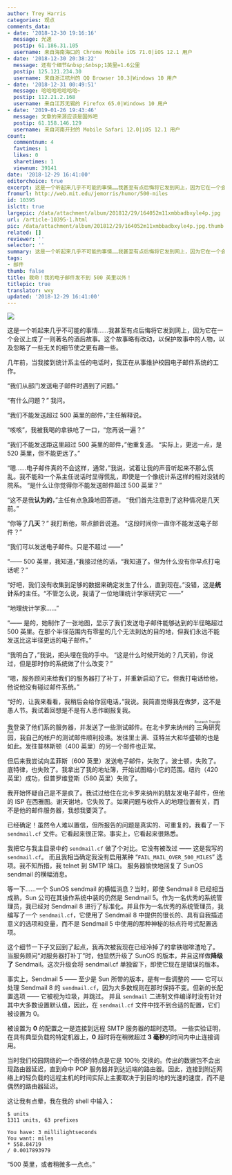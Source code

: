 ```yaml
---
author: Trey Harris
categories: 观点
comments_data:
- date: '2018-12-30 19:16:16'
  message: 光速
  postip: 61.186.31.105
  username: 来自海南海口的 Chrome Mobile iOS 71.0|iOS 12.1 用户
- date: '2018-12-30 20:38:22'
  message: 还有个细节&nbsp;&nbsp;1英里=1.6公里
  postip: 125.121.234.30
  username: 来自浙江杭州的 QQ Browser 10.3|Windows 10 用户
- date: '2018-12-31 00:49:51'
  message: 哈哈哈哈哈哈哈~
  postip: 112.21.2.168
  username: 来自江苏无锡的 Firefox 65.0|Windows 10 用户
- date: '2019-01-26 19:43:46'
  message: 文章的来源应该是国外吧
  postip: 61.158.146.129
  username: 来自河南开封的 Mobile Safari 12.0|iOS 12.1 用户
count:
  commentnum: 4
  favtimes: 1
  likes: 0
  sharetimes: 1
  viewnum: 39141
date: '2018-12-29 16:41:00'
editorchoice: true
excerpt: 这是一个听起来几乎不可能的事情……我甚至有点后悔将它发到网上，因为它在一个会议上成了一则著名的酒后故事。
fromurl: http://web.mit.edu/jemorris/humor/500-miles
id: 10395
islctt: true
largepic: /data/attachment/album/201812/29/164052m11xmbbadbxyle4p.jpg
url: /article-10395-1.html
pic: /data/attachment/album/201812/29/164052m11xmbbadbxyle4p.jpg.thumb.jpg
related: []
reviewer: ''
selector: ''
summary: 这是一个听起来几乎不可能的事情……我甚至有点后悔将它发到网上，因为它在一个会议上成了一则著名的酒后故事。
tags:
- 邮件
thumb: false
title: 救命！我的电子邮件发不到 500 英里以外！
titlepic: true
translator: wxy
updated: '2018-12-29 16:41:00'
---
```


![](/data/attachment/album/201812/29/164052m11xmbbadbxyle4p.jpg)


这是一个听起来几乎不可能的事情……我甚至有点后悔将它发到网上，因为它在一个会议上成了一则著名的酒后故事。这个故事略有改动，以保护故事中的人物，以及忽略了一些无关的细节使之更有趣一些。


几年前，当我接到统计系主任的电话时，我正在从事维护校园电子邮件系统的工作。


“我们从部门发送电子邮件时遇到了问题。”


“有什么问题？” 我问。


“我们不能发送超过 500 英里的邮件，”主任解释说。


“咳咳”，我被我喝的拿铁呛了一口，“您再说一遍？”


“我们不能发送距这里超过 500 英里的邮件，”他重复道。 “实际上，更远一点，是 520 英里，但不能更远了。”


“嗯......电子邮件真的不会这样，通常，”我说，试着让我的声音听起来不那么慌乱。我不能和一个系主任说话时显得慌乱，即使是一个像统计系这样的相对没钱的院系。 “是什么让你觉得你不能发送邮件超过 500 英里？”


“这不是我**认为的**，”主任有点急躁地回答道。 “我们首先注意到了这种情况是几天前。”


“你等了**几天**？” 我打断他，带点颤音说道。 “这段时间你一直你不能发送电子邮件？”


“我们可以发送电子邮件。只是不超过 ——”


“—— 500 英里，我知道，”我接过他的话，“我知道了。但为什么没有你早点打电话呢？”


“好吧，我们没有收集到足够的数据来确定发生了什么，直到现在。”没错，这是**统计**系的主任。“不管怎么说，我请了一位地理统计学家研究它 ——”


“地理统计学家……”


“—— 是的，她制作了一张地图，显示了我们发送电子邮件能够达到的半径略超过 500 英里。在那个半径范围内有零星的几个无法到达的目的地，但我们永远不能发送比这半径更远的电子邮件。” 


“我明白了，”我说，把头埋在我的手中。 “这是什么时候开始的？几天前，你说过，但是那时你的系统做了什么改变？”


“嗯，服务顾问来给我们的服务器打了补丁，并重新启动了它。但我打电话给他，他说他没有碰过邮件系统。”


“好的，让我来看看，我稍后会给你回电话，”我说。我简直觉得我在做梦，这不是愚人节。我试着回想是不是有人恶作剧报复我。


我登录了他们系的服务器，并发送了一些测试邮件。在北卡罗来纳州的<ruby> 三角研究园 <rp>  （ </rp> <rt>  Research Triangle Park </rt> <rp>  ） </rp></ruby>，我自己的帐户的测试邮件顺利投递。发往里士满、亚特兰大和华盛顿的也是如此。发往普林斯顿（400 英里）的另一个邮件也正常。


但后来我尝试向孟菲斯（600 英里）发送电子邮件，失败了。波士顿，失败了。底特律，也失败了。我拿出了我的地址簿，开始试图缩小它的范围。纽约（420 英里）成功，但普罗维登斯（580 英里）失败了。


我开始怀疑自己是不是疯了。我试过给住在北卡罗来纳州的朋友发电子邮件，但他的 ISP 在西雅图。谢天谢地，它失败了。如果问题与收件人的地理位置有关，而不是他的邮件服务器，我想我要哭了。


已经确定！虽然令人难以置信，但所报告的问题是真实的、可重复的，我看了一下 `sendmail.cf` 文件。它看起来很正常。事实上，它看起来很熟悉。


我把它与我主目录中的 `sendmail.cf` 做了个对比。它没有被改过 —— 这是我写的 `sendmail.cf`。 而且我相当确定我没有启用某种 “`FAIL_MAIL_OVER_500_MILES`” 选项。我不知所措，我 telnet 到 SMTP 端口。 服务器愉快地回复了 SunOS sendmail 的横幅消息。


等一下……一个 SunOS sendmail 的横幅消息？当时，即使 Sendmail 8 已经相当成熟，Sun 公司在其操作系统中装的仍然是 Sendmail 5。作为一名优秀的系统管理员，我已经对 Sendmail 8 进行了标准化。并且作为一名优秀的系统管理员，我编写了一个 `sendmail.cf`，它使用了 Sendmail 8 中提供的很长的、具有自我描述意义的选项和变量，而不是 Sendmail 5 中使用的那种神秘的标点符号式配置选项。


这个细节一下子又回到了起点，我再次被我现在已经冷掉了的拿铁咖啡渣呛了。 当服务顾问“对服务器打补丁”时，他显然升级了 SunOS 的版本，并且这样做**降级了** Sendmail。这次升级会将 sendmail.cf 单独留下，即使它现在是错误的版本。


事实上，Sendmail 5 —— 至少是 Sun 所带的版本，是有一些调整的 —— 它可以处理 Sendmail 8 的 `sendmail.cf`，因为大多数规则在那时保持不变。但新的长配置选项 —— 它被视为垃圾，并跳过。 并且 `sendmail` 二进制文件编译时没有针对其中大多数设置默认值，因此，在 `sendmail.cf` 文件中找不到合适的配置，它们被设置为 0。


被设置为 **0** 的配置之一是连接到远程 SMTP 服务器的超时选项。 一些实验证明，在具有典型负载的特定机器上，**0** 超时将在稍微超过 **3 毫秒**的时间内中止连接调用。


当时我们校园网络的一个奇怪的特点是它是 100％ 交换的。传出的数据包不会出现路由器延迟，直到命中 POP 服务器并到达远端的路由器。因此，连接到附近网络上的轻负载的远程主机的时间实际上主要取决于到目的地的光速的速度，而不是偶然的路由器延迟。


这让我有点晕，我在我的 shell 中输入：



```
$ units
1311 units, 63 prefixes

You have: 3 millilightseconds
You want: miles
* 558.84719
/ 0.0017893979
```

“500 英里，或者稍微多一点点。”